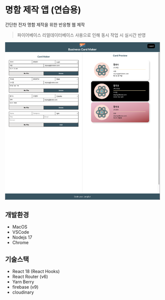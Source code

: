 # 명함 제작 앱 (연습용)

간단한 전자 명함 제작을 위한 반응형 웹 제작

> 파이어베이스 리얼데이터베이스 사용으로 인해 동시 작업 시 실시간 반영

![img.png](main_example.png)

## 개발환경

- MacOS
- VSCode
- Nodejs 17
- Chrome

## 기술스택

- React 18 (React Hooks)
- React Router (v6)
- Yarn Berry
- firebase (v9)
- cloudinary
